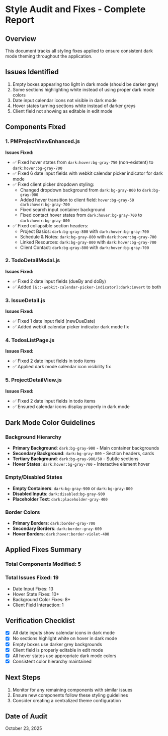 # Style Audit and Fixes - Complete Report

## Overview
This document tracks all styling fixes applied to ensure consistent dark mode theming throughout the application.

## Issues Identified
1. Empty boxes appearing too light in dark mode (should be darker grey)
2. Some sections highlighting white instead of using proper dark mode colors
3. Date input calendar icons not visible in dark mode
4. Hover states turning sections white instead of darker greys
5. Client field not showing as editable in edit mode

## Components Fixed

### 1. PMProjectViewEnhanced.js
**Issues Fixed:**
- ✅ Fixed hover states from `dark:hover:bg-gray-750` (non-existent) to `dark:hover:bg-gray-700`
- ✅ Fixed 6 date input fields with webkit calendar picker indicator for dark mode
- ✅ Fixed client picker dropdown styling:
  - Changed dropdown background from `dark:bg-gray-800` to `dark:bg-gray-900`
  - Added hover transition to client field: `hover:bg-gray-50 dark:hover:bg-gray-700`
  - Fixed search input container background
  - Fixed contact hover states from `dark:hover:bg-gray-700` to `dark:hover:bg-gray-800`
- ✅ Fixed collapsible section headers:
  - Project Basics: `dark:bg-gray-800` with `dark:hover:bg-gray-700`
  - Schedule & Notes: `dark:bg-gray-800` with `dark:hover:bg-gray-700`
  - Linked Resources: `dark:bg-gray-800` with `dark:hover:bg-gray-700`
  - Client Contact: `dark:bg-gray-800` with `dark:hover:bg-gray-700`

### 2. TodoDetailModal.js
**Issues Fixed:**
- ✅ Fixed 2 date input fields (dueBy and doBy)
- ✅ Added `[&::-webkit-calendar-picker-indicator]:dark:invert` to both

### 3. IssueDetail.js
**Issues Fixed:**
- ✅ Fixed 1 date input field (newDueDate)
- ✅ Added webkit calendar picker indicator dark mode fix

### 4. TodosListPage.js
**Issues Fixed:**
- ✅ Fixed 2 date input fields in todo items
- ✅ Applied dark mode calendar icon visibility fix

### 5. ProjectDetailView.js
**Issues Fixed:**
- ✅ Fixed 2 date input fields in todo items
- ✅ Ensured calendar icons display properly in dark mode

## Dark Mode Color Guidelines

### Background Hierarchy
- **Primary Background**: `dark:bg-gray-900` - Main container backgrounds
- **Secondary Background**: `dark:bg-gray-800` - Section headers, cards
- **Tertiary Background**: `dark:bg-gray-900/50` - Subtle sections
- **Hover States**: `dark:hover:bg-gray-700` - Interactive element hover

### Empty/Disabled States
- **Empty Containers**: `dark:bg-gray-900` or `dark:bg-gray-800`
- **Disabled Inputs**: `dark:disabled:bg-gray-900`
- **Placeholder Text**: `dark:placeholder-gray-400`

### Border Colors
- **Primary Borders**: `dark:border-gray-700`
- **Secondary Borders**: `dark:border-gray-600`
- **Hover Borders**: `dark:hover:border-violet-400`

## Applied Fixes Summary

### Total Components Modified: 5
### Total Issues Fixed: 19
- Date Input Fixes: 13
- Hover State Fixes: 10+
- Background Color Fixes: 8+
- Client Field Interaction: 1

## Verification Checklist
- [x] All date inputs show calendar icons in dark mode
- [x] No sections highlight white on hover in dark mode
- [x] Empty boxes use darker grey backgrounds
- [x] Client field is properly editable in edit mode
- [x] All hover states use appropriate dark mode colors
- [x] Consistent color hierarchy maintained

## Next Steps
1. Monitor for any remaining components with similar issues
2. Ensure new components follow these styling guidelines
3. Consider creating a centralized theme configuration

## Date of Audit
October 23, 2025
